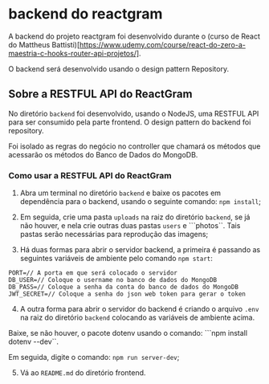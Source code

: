 # backend do reactgram

A backend do projeto reactgram foi desenvolvido durante o (curso de React do Mattheus Battisti)[https://www.udemy.com/course/react-do-zero-a-maestria-c-hooks-router-api-projetos/].

O backend será desenvolvido usando o design pattern Repository.

## Sobre a RESTFUL API do ReactGram

No diretório ``backend`` foi desenvolvido, usando o NodeJS, uma RESTFUL API para ser consumido pela parte frontend. O design pattern do backend foi repository.

Foi isolado as regras do negócio no controller que chamará os métodos que acessarão os métodos do Banco de Dados do MongoDB.

### Como usar a RESTFUL API do ReactGram
1. Abra um terminal no diretório ``backend`` e baixe os pacotes em dependência para o backend, usando o seguinte comando: `npm install`;

2. Em seguida, crie uma pasta ``uploads`` na raiz do diretório ``backend``, se já não houver, e nela crie outras duas pastas ``users`` e ```photos``. Tais pastas serão necessárias para reprodução das imagens;

3. Há duas formas para abrir o servidor backend, a primeira é passando as seguintes variáveis de ambiente pelo comando ``npm start``:

````
PORT=// A porta em que será colocado o servidor
DB_USER=// Coloque o username no banco de dados do MongoDB
DB_PASS=// Coloque a senha da conta do banco de dados do MongoDB
JWT_SECRET=// Coloque a senha do json web token para gerar o token
````

4. A outra forma para abrir o servidor do backend é criando o arquivo ``.env`` na raiz do diretório ``backend`` colocando as variáveis de ambiente acima.

Baixe, se não houver, o pacote dotenv usando o comando: ```npm install dotenv --dev``.

Em seguida, digite o comando: ``npm run server-dev``;

5. Vá ao ``README.md`` do diretório frontend.